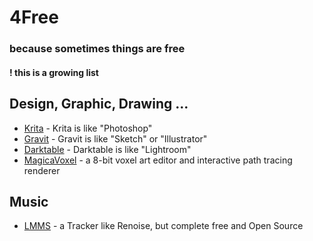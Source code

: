 # 4Free

### because sometimes things are free
#### ! this is a growing list

## Design, Graphic, Drawing ...
+ [Krita](https://krita.org) - Krita is like "Photoshop"
+ [Gravit](https://gravit.io/) - Gravit is like "Sketch" or "Illustrator"
+ [Darktable](https://www.darktable.org/) - Darktable is like "Lightroom"
+ [MagicaVoxel](https://ephtracy.github.io) - a 8-bit voxel art editor and interactive path tracing renderer

## Music
+ [LMMS](https://lmms.io/) - a Tracker like Renoise, but complete free and Open Source
